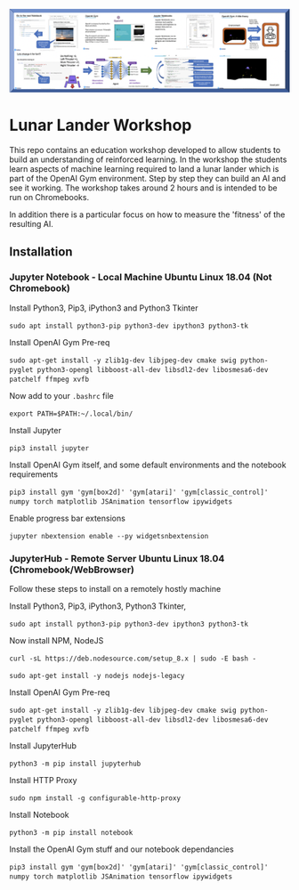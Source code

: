 
![Lunar Lander Workshop](images/LunarLanderBanner.png)

# Lunar Lander Workshop

This repo contains an education workshop developed to allow students to build an understanding of reinforced learning. In the workshop the students learn aspects of machine learning required to land a lunar lander which is part of the OpenAI Gym environment. Step by step they can build an AI and see it working. The workshop takes around 2 hours and is intended to be run on Chromebooks. 

In addition there is a particular focus on how to measure the 'fitness' of the resulting AI. 



## Installation

### Jupyter Notebook - Local Machine Ubuntu Linux 18.04 (Not Chromebook)

Install Python3, Pip3, iPython3 and Python3 Tkinter

`sudo apt install python3-pip python3-dev ipython3 python3-tk`

Install OpenAI Gym Pre-req

`sudo apt-get install -y zlib1g-dev libjpeg-dev cmake swig python-pyglet python3-opengl libboost-all-dev libsdl2-dev libosmesa6-dev patchelf ffmpeg xvfb`


Now add to your `.bashrc` file

`export PATH=$PATH:~/.local/bin/`

Install Jupyter

`pip3 install jupyter`

Install OpenAI Gym itself, and some default environments and the notebook requirements

`pip3 install gym 'gym[box2d]' 'gym[atari]' 'gym[classic_control]' numpy torch matplotlib JSAnimation tensorflow ipywidgets`


Enable progress bar extensions

`jupyter nbextension enable --py widgetsnbextension`


### JupyterHub - Remote Server Ubuntu Linux 18.04 (Chromebook/WebBrowser)
Follow these steps to install on a remotely hostly machine 

Install Python3, Pip3, iPython3, Python3 Tkinter, 

`sudo apt install python3-pip python3-dev ipython3 python3-tk`

Now install NPM, NodeJS

`curl -sL https://deb.nodesource.com/setup_8.x | sudo -E bash -`

`sudo apt-get install -y nodejs nodejs-legacy`

Install OpenAI Gym Pre-req

`sudo apt-get install -y zlib1g-dev libjpeg-dev cmake swig python-pyglet python3-opengl libboost-all-dev libsdl2-dev libosmesa6-dev patchelf ffmpeg xvfb`

Install JupyterHub

`python3 -m pip install jupyterhub`

Install HTTP Proxy

`sudo npm install -g configurable-http-proxy`

Install Notebook

`python3 -m pip install notebook`

Install the OpenAI Gym stuff and our notebook dependancies

`pip3 install gym 'gym[box2d]' 'gym[atari]' 'gym[classic_control]' numpy torch matplotlib JSAnimation tensorflow ipywidgets`
